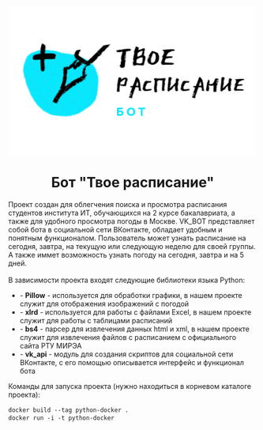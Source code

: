 <img src="logo.png">
<style>
    img {display: block;margin: 0 auto;}
    h1 {text-align: center}
</style>
<h1>Бот "Твое расписание"</h1>
Проект создан для облегчения поиска и просмотра расписания студентов института ИТ, обучающихся на 2 курсе бакалавриата, а также для удобного просмотра погоды в Москве.
VK_BOT представляет собой бота в социальной сети ВКонтакте, обладает удобным и понятным функционалом. 
Пользователь может узнать расписание на сегодня, завтра, на текущую или следующую неделю для своей группы. А также иммет возможность узнать погоду на сегодня, завтра и на 5 дней.
<br><br>В зависимости проекта входят следующие библиотеки языка Python:
    <ul>
    <li>- <b>Pillow</b> - используется для обработки графики, в нашем проекте служит для отображения изображений с погодой</li>
    <li>- <b>xlrd</b> - используется для работы с файлами Excel, в нашем проекте служит для работы с таблицами расписаний</li>
    <li>- <b>bs4</b> - парсер для извлечения данных html и xml, в нашем проекте служит для извлечения файлов с расписанием с официального сайта РТУ МИРЭА</li>
    <li>- <b>vk_api</b> - модуль для создания скриптов для социальной сети ВКонтакте, с его помощью описывается интерфейс и функционал бота</li>
    </ul>

Команды для запуска проекта (нужно находиться в корневом каталоге проекта):
    
    docker build --tag python-docker .
    docker run -i -t python-docker
